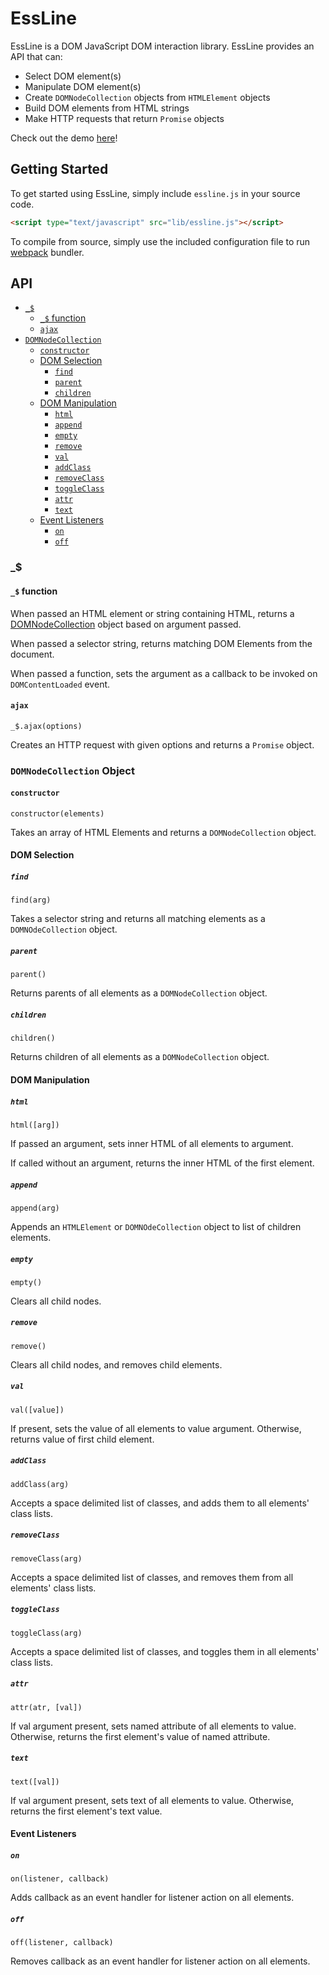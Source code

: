 # EssLine

EssLine is a DOM JavaScript DOM interaction library. EssLine provides an API that can:
  * Select DOM element(s)
  * Manipulate DOM element(s)
  * Create `DOMNodeCollection` objects from `HTMLElement` objects
  * Build DOM elements from HTML strings
  * Make HTTP requests that return `Promise` objects

Check out the demo [here](https://amdrewnguyen.github.io/essline-demo)!

## Getting Started

To get started using EssLine, simply include `essline.js` in your source code.

```HTML
<script type="text/javascript" src="lib/essline.js"></script>
```

To compile from source, simply use the included configuration file to run [webpack](https://webpack.js.org/) bundler.

## API
  * [`_$`](#_$)
    * [`_$` function](#_$-function)
    * [`ajax`](#ajax)
  * [`DOMNodeCollection`](#domnodecollection-object)
    * [`constructor`](#constructor)
    * [DOM Selection](#dom-selection)
        * [`find`](#find)
        * [`parent`](#parent)
        * [`children`](#children)
    * [DOM Manipulation](#dom-manipulation)
        * [`html`](#html)
        * [`append`](#append)
        * [`empty`](#empty)
        * [`remove`](#remove)
        * [`val`](#val)
        * [`addClass`](#addclass)
        * [`removeClass`](#removeclass)
        * [`toggleClass`](#toggleclass)
        * [`attr`](#attr)
        * [`text`](#text)
    * [Event Listeners](#event-listeners)
        * [`on`](#on)
        * [`off`](#off)

### _$

#### `_$` function

When passed an HTML element or string containing HTML, returns a [DOMNodeCollection](#domnodecollection-object) object based on argument passed.

When passed a selector string, returns matching DOM Elements from the document.

When passed a function, sets the argument as a callback to be invoked on `DOMContentLoaded` event.

#### `ajax`

`_$.ajax(options)`

Creates an HTTP request with given options and returns a `Promise` object.

### `DOMNodeCollection` Object

#### `constructor`

`constructor(elements)`

Takes an array of HTML Elements and returns a `DOMNodeCollection` object.

#### DOM Selection

##### `find`

`find(arg)`

Takes a selector string and returns all matching elements as a `DOMNOdeCollection` object.

##### `parent`

`parent()`

Returns parents of all elements as a `DOMNodeCollection` object.

##### `children`

`children()`

Returns children of all elements as a `DOMNodeCollection` object.

#### DOM Manipulation

##### `html`

`html([arg])`

If passed an argument, sets inner HTML of all elements to argument.

If called without an argument, returns the inner HTML of the first element.

##### `append`

`append(arg)`

Appends an `HTMLElement` or `DOMNOdeCollection` object to list of children elements.

##### `empty`

`empty()`

Clears all child nodes.

##### `remove`

`remove()`

Clears all child nodes, and removes child elements.

##### `val`

`val([value])`

If present, sets the value of all elements to value argument. Otherwise, returns value of first child element.

##### `addClass`

`addClass(arg)`

Accepts a space delimited list of classes, and adds them to all elements' class lists.

##### `removeClass`

`removeClass(arg)`

Accepts a space delimited list of classes, and removes them from all elements' class lists.

##### `toggleClass`

`toggleClass(arg)`

Accepts a space delimited list of classes, and toggles them in all elements' class lists.

##### `attr`

`attr(atr, [val])`

If val argument present, sets named attribute of all elements to value. Otherwise, returns the first element's value of named attribute.

##### `text`

`text([val])`

If val argument present, sets text of all elements to value. Otherwise, returns the first element's text value.

#### Event Listeners

##### `on`

`on(listener, callback)`

Adds callback as an event handler for listener action on all elements.

##### `off`

`off(listener, callback)`

Removes callback as an event handler for listener action on all elements.
